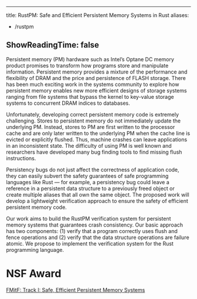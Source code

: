 
---
title: RustPM: Safe and Efficient Persistent Memory Systems in Rust
aliases:
- /rustpm

ShowReadingTime: false
--- 


Persistent memory (PM) hardware such as Intel’s Optane DC memory product
promises to transform how programs store and manipulate information. Persistent
memory provides a mixture of the performance and flexibility of DRAM and the
price and persistence of FLASH storage. There has been much exciting work in
the systems community to explore how persistent memory enables new more
efficient designs of storage systems ranging from file systems that bypass the
kernel to key-value storage systems to concurrent DRAM indices to databases.

Unfortunately, developing correct persistent memory code is extremely
challenging. Stores to persistent memory do not immediately update the
underlying PM. Instead, stores to PM are first written to the processor cache
and are only later written to the underlying PM when the cache line is evicted
or explicitly flushed.  Thus, machine crashes can leave applications in an
inconsistent state. The difficulty of using PM is well known and researchers
have developed many bug finding tools to find missing flush instructions.

Persistency bugs do not just affect the correctness of application code, they
can easily subvert the safety guarantees of safe programming languages like
Rust — for example, a persistency bug could leave a reference in a persistent
data structure to a previously freed object or create multiple aliases that all
own the same object. The proposed work will develop a lightweight verification
approach to ensure the safety of efficient persistent memory code.  

Our work aims to build the RustPM verification system for persistent memory
systems that guarantees crash consistency. Our basic approach has two
components: (1) verify that a program correctly uses flush and fence operations
and (2) verify that the data structure operations are failure atomic. We
propose to implement the verification system for the Rust programming language.


# NSF Award

[FMitF: Track I: Safe, Efficient Persistent Memory Systems](https://www.nsf.gov/awardsearch/showAward?AWD_ID=2220410)



